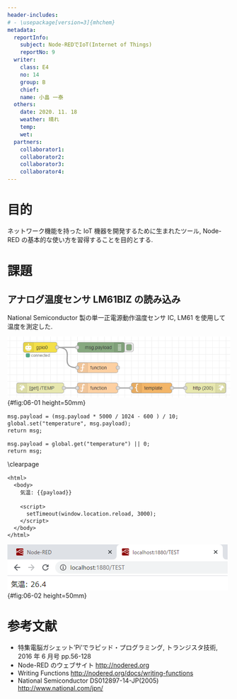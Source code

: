 ```yaml
---
header-includes:
# - \usepackage[version=3]{mhchem}
metadata:
  reportInfo:
    subject: Node-REDでIoT(Internet of Things)
    reportNo: 9
  writer:
    class: E4
    no: 14
    group: B
    chief:
    name: 小畠 一泰
  others:
    date: 2020. 11. 18
    weather: 晴れ
    temp:
    wet:
  partners:
    collaborator1:
    collaborator2:
    collaborator3:
    collaborator4:
---
```


# 目的

ネットワーク機能を持った IoT 機器を開発するために生まれたツール, Node-RED の基本的な使い方を習得することを目的とする.

# 課題

## アナログ温度センサ LM61BIZ の読み込み

National Semiconductor 製の単一正電源動作温度センサ IC, LM61 を使用して温度を測定した.

![ノード](<./documents/04/0205-Node-REDでIoT(Internet of Things)/images/06-01.png>){#fig:06-01 height=50mm}

```{#lst:awesome-code .js .numberLines caption="1つ目のfunction"}
msg.payload = (msg.payload * 5000 / 1024 - 600 ) / 10;
global.set("temperature", msg.payload);
return msg;
```

```{#lst:awesome-code .js .numberLines caption="2つ目のfunction"}
msg.payload = global.get("temperature") || 0;
return msg;
```

\clearpage

```{#lst:awesome-code .html .numberLines caption="template (mustache)"}
<html>
  <body>
    気温: {{payload}}

    <script>
      setTimeout(window.location.reload, 3000);
    </script>
  </body>
</html>
```

![結果](<./documents/04/0205-Node-REDでIoT(Internet of Things)/images/06-02.png>){#fig:06-02 height=50mm}

# 参考文献

- 特集電脳ガシェット’Pi’でラピッド・プログラミング, トランジスタ技術, 2016 年 6 月号 pp.56-128
- Node-RED のウェブサイト http://nodered.org
- Writing Functions http://nodered.org/docs/writing-functions
- National Semiconductor DS012897-14-JP(2005) http://www.national.com/jpn/
